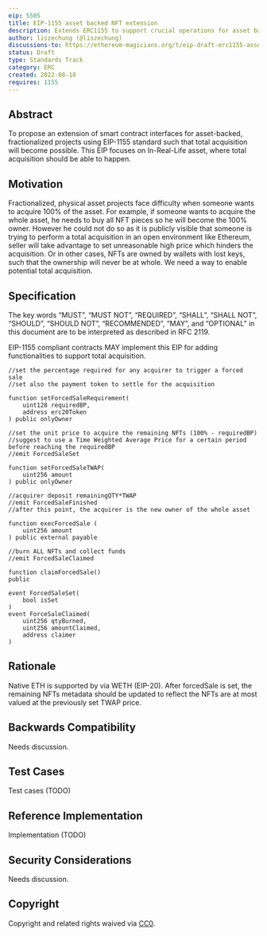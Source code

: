 ```yaml
---
eip: 5505
title: EIP-1155 asset backed NFT extension
description: Extends ERC1155 to support crucial operations for asset backed NFTs.
author: liszechung (@liszechung)
discussions-to: https://ethereum-magicians.org/t/eip-draft-erc1155-asset-backed-nft-extension/10437
status: Draft
type: Standards Track
category: ERC
created: 2022-08-18
requires: 1155
---
```


## Abstract
To propose an extension of smart contract interfaces for asset-backed, fractionalized projects using EIP-1155 standard such that total acquisition will become possible. This EIP focuses on In-Real-Life asset, where total acquisition should be able to happen.

## Motivation
Fractionalized, physical asset projects face difficulty when someone wants to acquire 100% of the asset. For example, if someone wants to acquire the whole asset, he needs to buy all NFT pieces so he will become the 100% owner. However he could not do so as it is publicly visible that someone is trying to perform a total acquisition in an open environment like Ethereum, seller will take advantage to set unreasonable high price which hinders the acquisition. Or in other cases, NFTs are owned by wallets with lost keys, such that the ownership will never be at whole. We need a way to enable potential total acquisition.

## Specification
The key words “MUST”, “MUST NOT”, “REQUIRED”, “SHALL”, “SHALL NOT”, “SHOULD”, “SHOULD NOT”, “RECOMMENDED”, “MAY”, and “OPTIONAL” in this document are to be interpreted as described in RFC 2119.

EIP-1155 compliant contracts MAY implement this EIP for adding functionalities to support total acquisition.
```
//set the percentage required for any acquirer to trigger a forced sale
//set also the payment token to settle for the acquisition

function setForcedSaleRequirement(
	uint128 requiredBP,
	address erc20Token
) public onlyOwner

//set the unit price to acquire the remaining NFTs (100% - requiredBP)
//suggest to use a Time Weighted Average Price for a certain period before reaching the requiredBP
//emit ForcedSaleSet

function setForcedSaleTWAP(
	uint256 amount
) public onlyOwner

//acquirer deposit remainingQTY*TWAP
//emit ForcedSaleFinished
//after this point, the acquirer is the new owner of the whole asset

function execForcedSale (
	uint256 amount
) public external payable

//burn ALL NFTs and collect funds
//emit ForcedSaleClaimed

function claimForcedSale()
public

event ForcedSaleSet(
	bool isSet
)
event ForceSaleClaimed(
	uint256 qtyBurned,
	uint256 amountClaimed,
	address claimer
)
```


## Rationale
Native ETH is supported by via WETH (EIP-20).
After forcedSale is set, the remaining NFTs metadata should be updated to reflect the NFTs are at most valued at the previously set TWAP price.

## Backwards Compatibility
Needs discussion.

## Test Cases
Test cases (TODO)

## Reference Implementation
Implementation (TODO)

## Security Considerations
Needs discussion.

## Copyright
Copyright and related rights waived via [CC0](../LICENSE.md).
